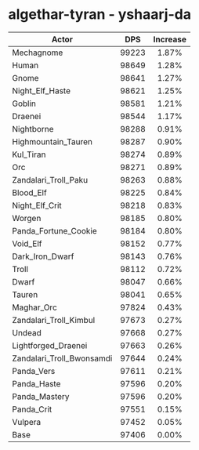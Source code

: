 # algethar-tyran - yshaarj-da
| Actor | DPS | Increase |
|---|:---:|:---:|
|Mechagnome|99223|1.87%|
|Human|98649|1.28%|
|Gnome|98641|1.27%|
|Night_Elf_Haste|98621|1.25%|
|Goblin|98581|1.21%|
|Draenei|98544|1.17%|
|Nightborne|98288|0.91%|
|Highmountain_Tauren|98287|0.90%|
|Kul_Tiran|98274|0.89%|
|Orc|98271|0.89%|
|Zandalari_Troll_Paku|98263|0.88%|
|Blood_Elf|98225|0.84%|
|Night_Elf_Crit|98218|0.83%|
|Worgen|98185|0.80%|
|Panda_Fortune_Cookie|98184|0.80%|
|Void_Elf|98152|0.77%|
|Dark_Iron_Dwarf|98143|0.76%|
|Troll|98112|0.72%|
|Dwarf|98047|0.66%|
|Tauren|98041|0.65%|
|Maghar_Orc|97824|0.43%|
|Zandalari_Troll_Kimbul|97673|0.27%|
|Undead|97668|0.27%|
|Lightforged_Draenei|97663|0.26%|
|Zandalari_Troll_Bwonsamdi|97644|0.24%|
|Panda_Vers|97611|0.21%|
|Panda_Haste|97596|0.20%|
|Panda_Mastery|97596|0.20%|
|Panda_Crit|97551|0.15%|
|Vulpera|97452|0.05%|
|Base|97406|0.00%|
